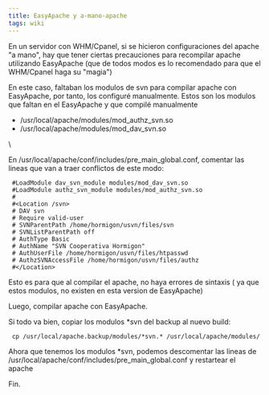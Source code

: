 ```yaml
---
title: EasyApache y a-mano-apache
tags: wiki
---
```


En un servidor con WHM/Cpanel, si se hicieron configuraciones del apache
"a mano", hay que tener ciertas precauciones para recompilar apache
utilizando EasyApache (que de todos modos es lo recomendado para que el
WHM/Cpanel haga su "magia")

En este caso, faltaban los modulos de svn para compilar apache con
EasyApache, por tanto, los configuré manualmente. Estos son los modulos
que faltan en el EasyApache y que compilé manualmente

-   /usr/local/apache/modules/mod\_authz\_svn.so
-   /usr/local/apache/modules/mod\_dav\_svn.so

\

En /usr/local/apache/conf/includes/pre\_main\_global.conf, comentar las
lineas que van a traer conflictos de este modo:

     #LoadModule dav_svn_module modules/mod_dav_svn.so
     #LoadModule authz_svn_module modules/mod_authz_svn.so
     #
     #<Location /svn>
     # DAV svn
     # Require valid-user
     # SVNParentPath /home/hormigon/usvn/files/svn
     # SVNListParentPath off
     # AuthType Basic
     # AuthName "SVN Cooperativa Hormigon"
     # AuthUserFile /home/hormigon/usvn/files/htpasswd
     # AuthzSVNAccessFile /home/hormigon/usvn/files/authz
     #</Location>

Esto es para que al compilar el apache, no haya errores de sintaxis ( ya
que estos modulos, no existen en esta version de EasyApache)

Luego, compilar apache con EasyApache.

Si todo va bien, copiar los modulos \*svn del backup al nuevo build:

     cp /usr/local/apache.backup/modules/*svn.* /usr/local/apache/modules/

Ahora que tenemos los modulos \*svn, podemos descomentar las lineas de
/usr/local/apache/conf/includes/pre\_main\_global.conf y restartear el
apache

Fin.
